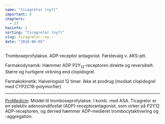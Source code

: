 ```yaml
---
name: "ticagrelor (ny?)"
important: 0
chapters:
  - 27
hasinfo: 1
sorting: "ticagrelor (ny?)"
slug: ticagrelor--ny--
date: "2016-06-05"
---
```


Tromboseprofylakse. ADP-receptor antagonist. Førstevalg v. AKS-ptt.

Farmakodynamik: Hæmmer ADP P2Y<sub>12</sub>-receptoren direkte og reversibelt.
Større og hurtigere virkning end clopidogrel.

Farmakokinetik: Halveringsid 12 timer. Ikke et prodrug (modsat clopidogrel med
CYP2C19-polymorfier)

<hr>

<a href="http://pro.medicin.dk/Medicin/Praeparater/6017" target="_blank">ProMedicin</a>:
Middel til tromboseprofylakse. I komb. med ASA. Ticagrelor er en selektiv
adenosindifosfat (ADP)-receptorantagonist, som virker på P2Y12 ADP-receptoren,
og derved hæmmer ADP-medieret trombocytaktivering og -aggregation.
